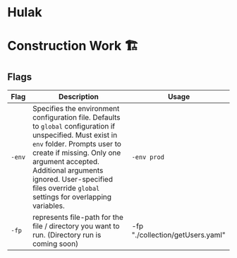 # Hulak

# Construction Work 🏗️

## Flags

| Flag   | Description                                                                                                                                                                                                                                                                                          | Usage                            |
| ------ | ---------------------------------------------------------------------------------------------------------------------------------------------------------------------------------------------------------------------------------------------------------------------------------------------------- | -------------------------------- |
| `-env` | Specifies the environment configuration file. Defaults to `global` configuration if unspecified. Must exist in `env` folder. Prompts user to create if missing. Only one argument accepted. Additional arguments ignored. User-specified files override `global` settings for overlapping variables. | `-env prod`                      |
| `-fp`  | represents file-path for the file / directory you want to run. (Directory run is coming soon)                                                                                                                                                                                                        | -fp "./collection/getUsers.yaml" |
